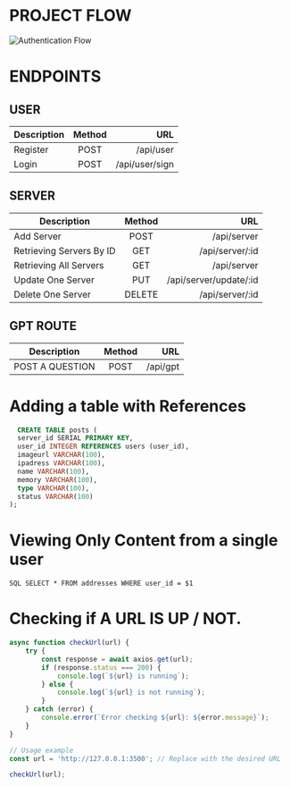 # PROJECT FLOW

![Authentication Flow](https://res.cloudinary.com/dxnpgxqlg/image/upload/v1685692980/project_flow_tanvzu.svg)
# ENDPOINTS


## USER

| Description | Method |            URL |
| ----------- | :----: | -------------: |
| Register    |  POST  |      /api/user |
| Login       |  POST  | /api/user/sign |

## SERVER

| Description              | Method |                    URL |
| ------------------------ | :----: | ---------------------: |
| Add Server               |  POST  |            /api/server |
| Retrieving Servers By ID |  GET   |        /api/server/:id |
| Retrieving All Servers   |  GET   |            /api/server |
| Update One Server        |  PUT   | /api/server/update/:id |
| Delete One Server        | DELETE |        /api/server/:id |
## GPT ROUTE
| Description     | Method |      URL |
| --------------- | :----: | -------: |
| POST A QUESTION |  POST  | /api/gpt |


# Adding a table with References 

```SQL 
  CREATE TABLE posts (
  server_id SERIAL PRIMARY KEY,
  user_id INTEGER REFERENCES users (user_id),
  imageurl VARCHAR(100),
  ipadress VARCHAR(100),
  name VARCHAR(100),
  memory VARCHAR(100),
  type VARCHAR(100),
  status VARCHAR(100)
); 
```
# Viewing Only Content from a single user

```SQL SELECT * FROM addresses WHERE user_id = $1 ```

# Checking if A URL IS UP / NOT.

```javascript
async function checkUrl(url) {
    try {
        const response = await axios.get(url);
        if (response.status === 200) {
            console.log(`${url} is running`);
        } else {
            console.log(`${url} is not running`);
        }
    } catch (error) {
        console.error(`Error checking ${url}: ${error.message}`);
    }
}

// Usage example
const url = 'http://127.0.0.1:3500'; // Replace with the desired URL

checkUrl(url);
 ```
